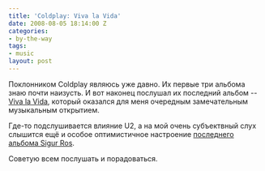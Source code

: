 ```yaml
---
title: 'Coldplay: Viva la Vida'
date: 2008-08-05 18:14:00 Z
categories:
- by-the-way
tags:
- music
layout: post
---
```


Поклонником Coldplay являюсь уже давно. Их первые три альбома знаю почти наизусть. И вот наконец послушал их последний альбом -- [Viva la Vida](http://en.wikipedia.org/wiki/Coldplay%27s_fourth_studio_album), который оказался для меня очередным замечательным музыкальным открытием.

Где-то подслушивается влияние U2, а на мой очень субъектвный слух слышится ещё и особое оптимистичное настроение [последнего альбома Sigur Ros](/blog/2008/06/11/novyj-albom-sigur-ros/).

Советую всем послушать и порадоваться.

